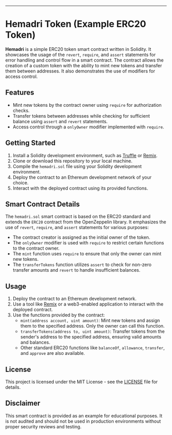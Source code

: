 

---

# Hemadri Token (Example ERC20 Token)

**Hemadri** is a simple ERC20 token smart contract written in Solidity. It showcases the usage of the `revert`, `require`, and `assert` statements for error handling and control flow in a smart contract. The contract allows the creation of a custom token with the ability to mint new tokens and transfer them between addresses. It also demonstrates the use of modifiers for access control.

## Features

- Mint new tokens by the contract owner using `require` for authorization checks.
- Transfer tokens between addresses while checking for sufficient balance using `assert` and `revert` statements.
- Access control through a `onlyOwner` modifier implemented with `require`.

## Getting Started

1. Install a Solidity development environment, such as [Truffle](https://www.trufflesuite.com/truffle) or [Remix](https://remix.ethereum.org/).
2. Clone or download this repository to your local machine.
3. Compile the `hemadri.sol` file using your Solidity development environment.
4. Deploy the contract to an Ethereum development network of your choice.
5. Interact with the deployed contract using its provided functions.

## Smart Contract Details

The `hemadri.sol` smart contract is based on the ERC20 standard and extends the `ERC20` contract from the OpenZeppelin library. It emphasizes the use of `revert`, `require`, and `assert` statements for various purposes:

- The contract creator is assigned as the initial owner of the token.
- The `onlyOwner` modifier is used with `require` to restrict certain functions to the contract owner.
- The `mint` function uses `require` to ensure that only the owner can mint new tokens.
- The `transferTokens` function utilizes `assert` to check for non-zero transfer amounts and `revert` to handle insufficient balances.

## Usage

1. Deploy the contract to an Ethereum development network.
2. Use a tool like [Remix](https://remix.ethereum.org/) or a web3-enabled application to interact with the deployed contract.
3. Use the functions provided by the contract:
   - `mint(address account, uint amount)`: Mint new tokens and assign them to the specified address. Only the owner can call this function.
   - `transferTokens(address to, uint amount)`: Transfer tokens from the sender's address to the specified address, ensuring valid amounts and balances.
   - Other standard ERC20 functions like `balanceOf`, `allowance`, `transfer`, and `approve` are also available.

## License

This project is licensed under the MIT License - see the [LICENSE](LICENSE) file for details.

## Disclaimer

This smart contract is provided as an example for educational purposes. It is not audited and should not be used in production environments without proper security reviews and testing.

